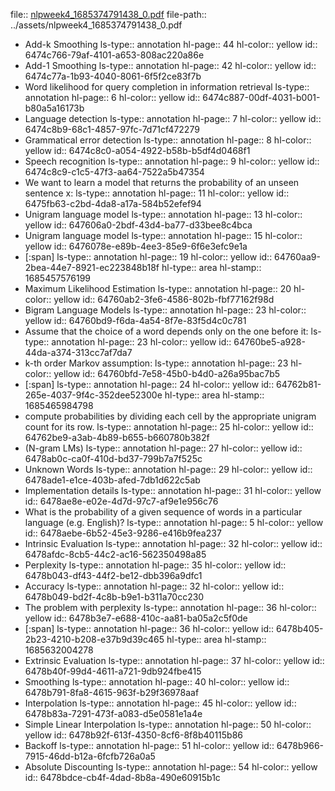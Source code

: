 file:: [nlpweek4_1685374791438_0.pdf](../assets/nlpweek4_1685374791438_0.pdf)
file-path:: ../assets/nlpweek4_1685374791438_0.pdf

- Add-k Smoothing
  ls-type:: annotation
  hl-page:: 44
  hl-color:: yellow
  id:: 6474c766-79af-4101-a653-808ac220a86e
- Add-1 Smoothing
  ls-type:: annotation
  hl-page:: 42
  hl-color:: yellow
  id:: 6474c77a-1b93-4040-8061-6f5f2ce83f7b
- Word likelihood for query completion in information retrieval
  ls-type:: annotation
  hl-page:: 6
  hl-color:: yellow
  id:: 6474c887-00df-4031-b001-b80a5a16173b
- Language detection
  ls-type:: annotation
  hl-page:: 7
  hl-color:: yellow
  id:: 6474c8b9-68c1-4857-97fc-7d71cf472279
- Grammatical error detection
  ls-type:: annotation
  hl-page:: 8
  hl-color:: yellow
  id:: 6474c8c0-a054-4922-b58b-b5df4d0468f1
- Speech recognition
  ls-type:: annotation
  hl-page:: 9
  hl-color:: yellow
  id:: 6474c8c9-c1c5-47f3-aa64-7522a5b47354
- We want to learn a model that returns the probability of an unseen sentence x:
  ls-type:: annotation
  hl-page:: 11
  hl-color:: yellow
  id:: 6475fb63-c2bd-4da8-a17a-584b52efef94
- Unigram language model
  ls-type:: annotation
  hl-page:: 13
  hl-color:: yellow
  id:: 647606a0-2bdf-43d4-ba77-d33bee8c4bca
- Unigram language model
  ls-type:: annotation
  hl-page:: 15
  hl-color:: yellow
  id:: 6476078e-e89b-4ee3-85e9-6f6e3efc9e1a
- [:span]
  ls-type:: annotation
  hl-page:: 19
  hl-color:: yellow
  id:: 64760aa9-2bea-44e7-8921-ec223848b18f
  hl-type:: area
  hl-stamp:: 1685457576199
- Maximum Likelihood Estimation
  ls-type:: annotation
  hl-page:: 20
  hl-color:: yellow
  id:: 64760ab2-3fe6-4586-802b-fbf77162f98d
- Bigram Language Models
  ls-type:: annotation
  hl-page:: 23
  hl-color:: yellow
  id:: 64760bd9-f6da-4a54-8f7e-83f5d4c0c781
- Assume that the choice of a word depends only on the one before it:
  ls-type:: annotation
  hl-page:: 23
  hl-color:: yellow
  id:: 64760be5-a928-44da-a374-313cc7af7da7
- k-th order Markov assumption:
  ls-type:: annotation
  hl-page:: 23
  hl-color:: yellow
  id:: 64760bfd-7e58-45b0-b4d0-a26a95bac7b5
- [:span]
  ls-type:: annotation
  hl-page:: 24
  hl-color:: yellow
  id:: 64762b81-265e-4037-9f4c-352dee52300e
  hl-type:: area
  hl-stamp:: 1685465984798
- compute probabilities by dividing each cell by the appropriate unigram count for its row.
  ls-type:: annotation
  hl-page:: 25
  hl-color:: yellow
  id:: 64762be9-a3ab-4b89-b655-b660780b382f
- (N-gram LMs)
  ls-type:: annotation
  hl-page:: 27
  hl-color:: yellow
  id:: 6478ab0c-ca0f-410d-bd37-799b7a7f525c
- Unknown Words
  ls-type:: annotation
  hl-page:: 29
  hl-color:: yellow
  id:: 6478ade1-e1ce-403b-afed-7db1d622c5ab
- Implementation details
  ls-type:: annotation
  hl-page:: 31
  hl-color:: yellow
  id:: 6478ae8e-e02e-4d7d-97c7-af9e1e956c76
- What is the probability of a given sequence of words in a particular language (e.g. English)?
  ls-type:: annotation
  hl-page:: 5
  hl-color:: yellow
  id:: 6478aebe-6b52-45e3-9286-e416b9fea237
- Intrinsic Evaluation
  ls-type:: annotation
  hl-page:: 32
  hl-color:: yellow
  id:: 6478afdc-8cb5-44c2-ac16-562350498a85
- Perplexity
  ls-type:: annotation
  hl-page:: 35
  hl-color:: yellow
  id:: 6478b043-df43-44f2-be12-dbb396a9dfc1
- Accuracy
  ls-type:: annotation
  hl-page:: 32
  hl-color:: yellow
  id:: 6478b049-bd2f-4c8b-b9e1-b311a70cc230
- The problem with perplexity
  ls-type:: annotation
  hl-page:: 36
  hl-color:: yellow
  id:: 6478b3e7-e688-410c-aa81-ba05a2c5f0de
- [:span]
  ls-type:: annotation
  hl-page:: 36
  hl-color:: yellow
  id:: 6478b405-2b23-4210-b208-e37b9d39c465
  hl-type:: area
  hl-stamp:: 1685632004278
- Extrinsic Evaluation
  ls-type:: annotation
  hl-page:: 37
  hl-color:: yellow
  id:: 6478b40f-99d4-4611-a721-9db924fbe415
- Smoothing
  ls-type:: annotation
  hl-page:: 40
  hl-color:: yellow
  id:: 6478b791-8fa8-4615-963f-b29f36978aaf
- Interpolation
  ls-type:: annotation
  hl-page:: 45
  hl-color:: yellow
  id:: 6478b83a-7291-473f-a083-d5e0581e1a4e
- Simple Linear Interpolation
  ls-type:: annotation
  hl-page:: 50
  hl-color:: yellow
  id:: 6478b92f-613f-4350-8cf6-8f8b40115b86
- Backoff
  ls-type:: annotation
  hl-page:: 51
  hl-color:: yellow
  id:: 6478b966-7915-46dd-b12a-6fcfb726a0a5
- Absolute Discounting
  ls-type:: annotation
  hl-page:: 54
  hl-color:: yellow
  id:: 6478bdce-cb4f-4dad-8b8a-490e60915b1c